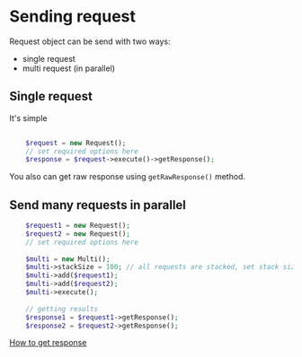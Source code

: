 # Sending request

Request object can be send with two ways:

- single request
- multi request (in parallel)


## Single request

It's simple

```php
	
	$request = new Request();
	// set required options here
	$response = $request->execute()->getResponse();
```

You also can get raw response using `getRawResponse()` method.


## Send many requests in parallel

```php
	$request1 = new Request();
	$request2 = new Request();
	// set required options here
	
	$multi = new Multi();
	$multi->stackSize = 100; // all requests are stacked, set stack size here!
	$multi->add($request1);
	$multi->add($request2);
	$multi->execute();
	
	// getting results
	$response1 = $request1->getResponse();
	$response2 = $request2->getResponse();
```

[How to get response](response.md)


